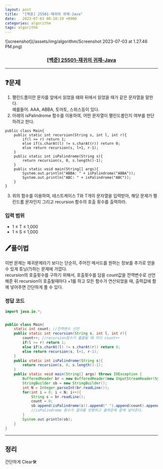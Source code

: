 ```yaml
---
layout: post
title:  "[백준] 25501-재귀의 귀재-Java"
date:   2023-07-03 00:10:19 +0900
categories: algorithm
tags: algorithm
---
```


![screenshot](/assets/img/algorithm/Screenshot 2023-07-03 at 1.27.46 PM.png)
### <center><a href="https://www.acmicpc.net/problem/25501">[백준] 25501-재귀의 귀재-Java</a></center>
---

## ❓문제

1. 팰린드롬이란 문자를 앞에서 읽었을 떄와 뒤에서 읽었을 때가 같은 문자열을 말한다.<br>
예를들어. AAA, ABBA, 토마토, 스위스등이 있다.
2. 아래의 isPalindrome 함수를 이용하여, 어떤 문자열이 팰린드롬인지 여부를 판단하려고 한다.
```
public class Main{
    public static int recursion(String s, int l, int r){
        if(l >= r) return 1;
        else if(s.charAt(l) != s.charAt(r)) return 0;
        else return recursion(s, l+1, r-1);
    }
    public static int isPalindrome(String s){
        return recursion(s, 0, s.length()-1);
    }
    public static void main(String[] args){
        System.out.println("ABBA: " + isPalindrome("ABBA"));
        System.out.println("ABC: " + isPalindrome("ABC"));
    }
}
```
3. 위의 함수를 이용하여, 테스트케이스 T와 T개의 문자열을 입력받아, 해당 문제가 펠린드룸 문자인지 그리고 recursion 함수의 호출 횟수를 출력하라.

### 입력 범위
* 1 ≤ T ≤ 1,000
* 1 ≤ S ≤ 1,000


## 🖊️풀이법

이번 문제는 재귀문제라기 보다는 단순히, 주어진 메서드를 원하는 정보를 추가로 얻을 수 있게 튜닝(?)하는 문제에 가깝다.<br>
recursion의 호출횟수를 구하기 위해서, 호출횟수를 담을 count값을 전역변수로 선언해준 뒤 recursion이 호출될때마다 +1를 하고 모든 함수가 연산되었을 때, 출력값에 함께 넣어주면 간단하게 풀 수 있다.

### 정답 코드



```java
import java.io.*;


public class Main{
    static int count; //전역변수 선언
    public static int recursion(String s, int l, int r){ 
        count++; //recursion함수가 홀출될 때 마다 count++
        if(l >= r) return 1;
        else if(s.charAt(l) != s.charAt(r)) return 0;
        else return recursion(s, l+1, r-1);
    }
    public static int isPalindrome(String s){
        return recursion(s, 0, s.length()-1);
    }
    public static void main(String[] args) throws IOException {
        BufferedReader br = new BufferedReader(new InputStreamReader(System.in));
        StringBuilder sb = new StringBuilder();
        int N = Integer.parseInt(br.readLine());
        for(int i = 0; i < N; i++){
            String s = br.readLine();
            count = 0;
            sb.append(isPalindrome(s)).append(" ").append(count).append('\n');
            //isPalindrome 함수가 결과를 반환하고 출력문에 함께 넣어준다.
        }
        System.out.println(sb);
    }
}
```

---


## 정리

간단하게 Clear🛠️


















